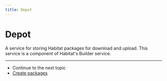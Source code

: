 ```yaml
---
title: Depot
---
```


# Depot

A service for storing Habitat packages for download and upload. This service is a component of Habitat's Builder service.

<hr>
<ul class="main-content--link-nav">
  <li>Continue to the next topic</li>
  <li><a href="/docs/create-packages-overview">Create packages</a></li>
</ul>
